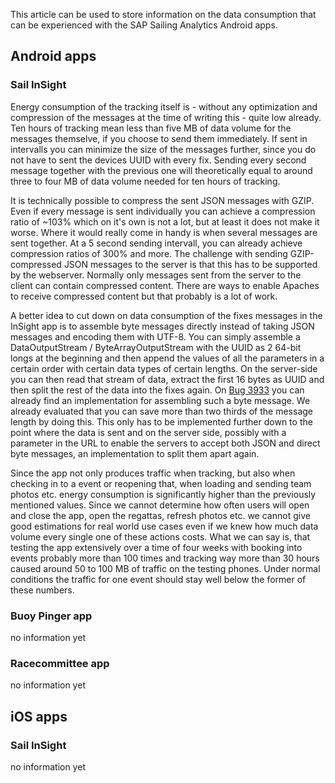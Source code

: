 This article can be used to store information on the data consumption that can be experienced with the SAP Sailing Analytics Android apps.

## Android apps

### Sail InSight

Energy consumption of the tracking itself is - without any optimization and compression of the messages at the time of writing this - quite low already. Ten hours of tracking mean less than five MB of data volume for the messages themselve, if you choose to send them immediately. If sent in intervalls you can minimize the size of the messages further, since you do not have to sent the devices UUID with every fix. Sending every second message together with the previous one will theoretically equal to around three to four MB of data volume needed for ten hours of tracking.

It is technically possible to compress the sent JSON messages with GZIP. Even if every message is sent individually you can achieve a compression ratio of ~103% which on it's own is not a lot, but at least it does not make it worse. Where it would really come in handy is when several messages are sent together. At a 5 second sending intervall, you can already achieve compression ratios of 300% and more. The challenge with sending GZIP-compressed JSON messages to the server is that this has to be supported by the webserver. Normally only messages sent from the server to the client can contain compressed content. There are ways to enable Apaches to receive compressed content but that probably is a lot of work.

A better idea to cut down on data consumption of the fixes messages in the InSight app is to assemble byte messages directly instead of taking JSON messages and encoding them with UTF-8. You can simply assemble a DataOutputStream  / ByteArrayOutputStream with the UUID as 2 64-bit longs at the beginning and then append the values of all the parameters in a certain order with certain data types of certain lengths. On the server-side you can then read that stream of data, extract the first 16 bytes as UUID and then split the rest of the data into the fixes again.
On [Bug 3933](https://bugzilla.sapsailing.com/bugzilla/show_bug.cgi?id=3933) you can already find an implementation for assembling such a byte message. We already evaluated that you can save more than two thirds of the message length by doing this.
This only has to be implemented further down to the point where the data is sent and on the server side, possibly with a parameter in the URL to enable the servers to accept both JSON and direct byte messages, an implementation to split them apart again.

Since the app not only produces traffic when tracking, but also when checking in to a event or reopening that, when loading and sending team photos etc. energy consumption is significantly higher than the previously mentioned values. Since we cannot determine how often users will open and close the app, open the regattas, refresh photos etc. we cannot give good estimations for real world use cases even if we knew how much data volume every single one of these actions costs.
What we can say is, that testing the app extensively over a time of four weeks with booking into events probably more than 100 times and tracking way more than 30 hours caused around 50 to 100 MB of traffic on the testing phones.
Under normal conditions the traffic for one event should stay well below the former of these numbers.

### Buoy Pinger app

no information yet

### Racecommittee app

no information yet

## iOS apps

### Sail InSight

no information yet